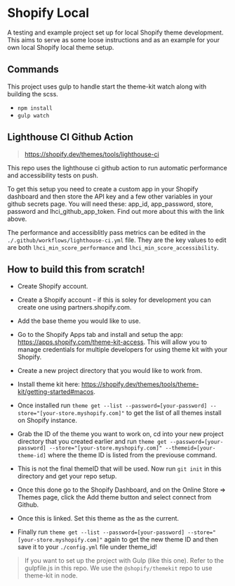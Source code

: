# Shopify Local

A testing and example project set up for local Shopify theme development. This aims to serve as some loose instructions and as an example for your own local Shopify local theme setup.

## Commands

This project uses gulp to handle start the theme-kit watch along with building the scss.

- ```npm install```
- ```gulp watch```

## Lighthouse CI Github Action

> https://shopify.dev/themes/tools/lighthouse-ci

This repo uses the lighthouse ci github action to run automatic performance and accessibility tests on push.

To get this setup you need to create a custom app in your Shopify dashboard and then store the API key and a few other variables in your github secrets page. You will need these: app_id, app_password, store, password and lhci_github_app_token. Find out more about this with the link above.

The performance and accessiblitly pass metrics can be edited in the ```./.github/workflows/lighthouse-ci.yml``` file. They are the key values to edit are both ```lhci_min_score_performance``` and ```lhci_min_score_accessibility```. 


## How to build this from scratch!

- Create Shopify account.



- Create a Shopify account - if this is soley for development you can create one using partners.shopify.com.
- Add the base theme you would like to use.
- Go to the Shopify Apps tab and install and setup the app: https://apps.shopify.com/theme-kit-access. This will allow you to manage credentials for multiple developers for using theme kit with your Shopify.
- Create a new project directory that you would like to work from. 
- Install theme kit here: https://shopify.dev/themes/tools/theme-kit/getting-started#macos.
- Once installed run ```theme get --list --password=[your-password] --store="[your-store.myshopify.com]"``` to get the list of all themes install on Shopify instance.
- Grab the ID of the theme you want to work on, cd into your new project directory that you created earlier and run ```theme get --password=[your-password] --store="[your-store.myshopify.com]" --themeid=[your-theme-id]``` where the theme ID is listed from the previouse command.
- This is not the final themeID that will be used. Now run ```git init``` in this directory and get your repo setup.
- Once this done go to the Shopify Dashboard, and on the Online Store => Themes page, click the Add theme button and select connect from Github.
- Once this is linked. Set this theme as the as the current.
- Finally run ```theme get --list --password=[your-password] --store="[your-store.myshopify.com]"``` again to get the new theme ID and then save it to your ```./config.yml``` file under theme_id!

> If you want to set up the project with Gulp (like this one). Refer to the gulpfile.js in this repo. We use the ```@shopify/themekit``` repo to use theme-kit in node.